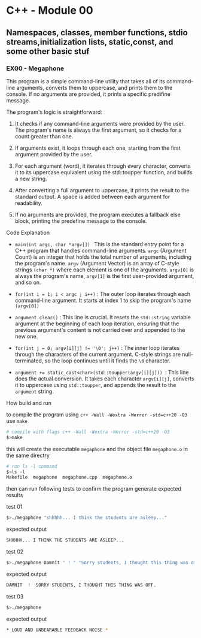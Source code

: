 # C++ - Module 00

## Namespaces, classes, member functions, stdio streams,initialization lists, static,const, and some other basic stuf

### EX00 - Megaphone

This program is a simple command-line utility that takes all of its command-line arguments, converts them to uppercase, and prints them to the console. If no arguments are provided, it prints a specific predifine message.

The program's logic is straightforward:

01. It checks if any command-line arguments were provided by the user. The program's name is always the first argument, so it checks for a count greater than one.

02. If arguments exist, it loops through each one, starting from the first argument provided by the user.

03. For each argument (word), it iterates through every character, converts it to its uppercase equivalent using the std::toupper function, and builds a new string.

04. After converting a full argument to uppercase, it prints the result to the standard output. A space is added between each argument for readability.

05. If no arguments are provided, the program executes a fallback else block, printing the predefine message to the console.

Code Explanation

* `main(int argc, char *argv[]) ` This is the standard entry point for a C++ program that handles command-line arguments.
`argc` (Argument Count) is an integer that holds the total number of arguments, including the program's name.
`argv` (Argument Vector) is an array of C-style strings `(char *)` where each element is one of the arguments. `argv[0]` is always the program's name, `argv[1]` is the first user-provided argument, and so on.

* `for(int i = 1; i < argc ; i++)` : The outer loop iterates through each command-line argument. It starts at index 1 to skip the program's name `(argv[0])`

* `argument.clear()` : This line is crucial. It resets the `std::string` variable argument at the beginning of each loop iteration, ensuring that the previous argument's content is not carried over and appended to the new one.

* `for(int j = 0; argv[i][j] != '\0'; j++)` : The inner loop iterates through the characters of the current argument. C-style strings are null-terminated, so the loop continues until it finds the `\0` character.

* `argument += static_cast<char>(std::toupper(argv[i][j])) `: This line does the actual conversion. It takes each character `argv[i][j]`, converts it to uppercase using `std::toupper`, and appends the result to the `argument` string.

How build and run

to compile the program using `c++ -Wall -Wextra -Werror -std=c++20 -O3` use `make`
```bash
# compile with flags c++ -Wall -Wextra -Werror -std=c++20 -O3
$>make
```
this will create the executable `megaphone` and the object file `megaphone.o` in the same directry

```bash
# run ls -l command
$>ls -l
Makefile  megaphone  megaphone.cpp  megaphone.o
```

then can run following tests to confirm the program generate expected results

test 01
```bash
$>./megaphone "shhhhh... I think the students are asleep..."
```
expected output
```bash
SHHHHH... I THINK THE STUDENTS ARE ASLEEP...
```
test 02
```bash
$>./megaphone Damnit " ! " "Sorry students, I thought this thing was off."
```
expected output
```bash
DAMNIT  !  SORRY STUDENTS, I THOUGHT THIS THING WAS OFF.
```
test 03
```bash
$>./megaphone
```
expected output
```bash
* LOUD AND UNBEARABLE FEEDBACK NOISE *
```
